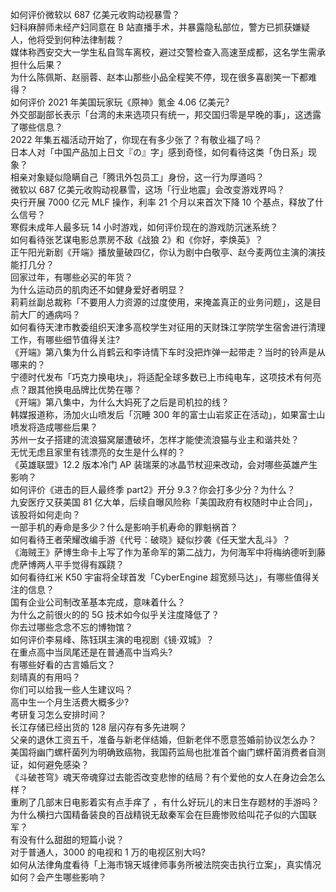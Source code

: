 如何评价微软以 687 亿美元收购动视暴雪？  
妇科麻醉师未经产妇同意在 B 站直播手术，并暴露隐私部位，警方已抓获嫌疑人，他将受到何种法律制裁？  
媒体称西安交大一学生私自驾车离校，避过交警检查入高速至成都，这名学生需承担什么后果？  
为什么陈佩斯、赵丽蓉、赵本山那些小品全程笑不停，现在很多喜剧笑一下都难得？  
如何评价 2021 年美国玩家玩《原神》氪金 4.06 亿美元?  
外交部副部长表示「台湾的未来选项只有统一，邦交国归零是早晚的事」，这透露了哪些信息？  
2022 年集五福活动开始了，你现在有多少张了？有敬业福了吗？  
日本人对「中国产品加上日文『の』字」感到奇怪，如何看待这类「伪日系」现象？  
相亲对象疑似隐瞒自己「腾讯外包员工」身份，这一行为厚道吗？  
微软以 687 亿美元收购动视暴雪，这场「行业地震」会改变游戏界吗？  
央行开展 7000 亿元 MLF 操作，利率 21 个月以来首次下降 10 个基点，释放了什么信号？  
寒假未成年人最多玩 14 小时游戏，如何评价现在的游戏防沉迷系统？  
如何看待张艺谋电影总票房不敌《战狼 2》和《你好，李焕英》？  
正午阳光新剧《开端》播放量破四亿，你认为剧中白敬亭、赵今麦两位主演的演技能打几分？  
回家过年，有哪些必买的年货？  
为什么运动员的肌肉还不如健身爱好者明显？  
莉莉丝副总裁称「不要用人力资源的过度使用，来掩盖真正的业务问题」，这是目前大厂的通病吗？  
如何看待天津市教委组织天津多高校学生对征用的天财珠江学院学生宿舍进行清理工作，有哪些细节值得关注?  
《开端》第八集为什么肖鹤云和李诗情下车时没把炸弹一起带走？当时的铃声是从哪来的？  
宁德时代发布「巧克力换电块」，将适配全球多数已上市纯电车，这项技术有何亮点？跟其他换电品牌比优势在哪？  
《开端》第八集中，为什么大妈死了之后是司机拉的线？  
韩媒报道称，汤加火山喷发后「沉睡 300 年的富士山岩浆正在活动」，如果富士山喷发将造成哪些后果？  
苏州一女子搭建的流浪猫窝屡遭破坏，怎样才能使流浪猫与业主和谐共处？  
无忧无虑且家里有钱漂亮的女生是什么样的？  
《英雄联盟》12.2 版本冷门 AP 装瑞莱的冰晶节杖迎来改动，会对哪些英雄产生影响？  
如何评价《进击的巨人最终季 part2》开分 9.3？你会打多少分？为什么？  
九安医疗又获美国 81 亿大单，后续自曝风险称「美国政府有权随时中止合同」，该股将如何走向？  
一部手机的寿命是多少？什么是影响手机寿命的罪魁祸首？  
如何看待王者荣耀改编手游《代号：破晓》疑似抄袭《任天堂大乱斗》？  
《海贼王》萨博生命卡上写了作为革命军的第二战力，为何海军中将梅纳德听到藤虎萨博两人平手觉得有蹊跷？  
如何看待红米 K50 宇宙将全球首发「CyberEngine 超宽频马达」，有哪些值得关注的信息？  
国有企业公司制改革基本完成，意味着什么？  
为什么之前很火的的 5G 技术如今似乎关注度降低了？  
你去过哪些念念不忘的博物馆？  
如何评价李易峰、陈钰琪主演的电视剧《镜·双城》？  
在重点高中当凤尾还是在普通高中当鸡头?  
有哪些好看的古言婚后文？  
刻晴真的有用吗？  
你们可以给我一些人生建议吗？  
高中生一个月生活费大概多少?  
考研复习怎么安排时间？  
长江存储已经出货的 128 层闪存有多先进啊？  
父亲的退休工资五千，准备与新老伴结婚，但新老伴不愿意签婚前协议怎么办？  
美国将幽门螺杆菌列为明确致癌物，我国药监局也批准首个幽门螺杆菌消费者自测证，如何避免感染？  
《斗破苍穹》魂天帝魂穿过去能否改变悲惨的结局？有个爱他的女人在身边会怎么样？  
重刷了几部末日电影着实有点手痒了 ，有什么好玩儿的末日生存题材的手游吗？  
为什么横扫六国精备装良的百战精锐无敌秦军会在巨鹿惨败给叫花子似的六国联军？  
有没有什么甜甜的短篇小说？  
对于普通人，3000 的电视和 1 万的电视区别大吗?  
如何从法律角度看待「上海市锦天城律师事务所被法院突击执行立案」，真实情况如何？会产生哪些影响？  
